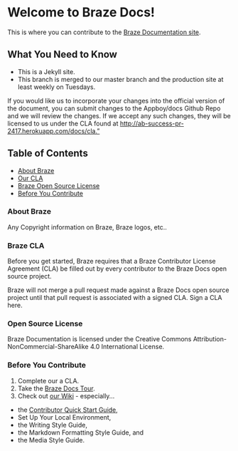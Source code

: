 # Welcome to Braze Docs!

This is where you can contribute to the [Braze Documentation site](www.braze.com/docs).

## What You Need to Know

- This is a Jekyll site.
- This branch is merged to our master branch and the production site at least weekly on Tuesdays.

If you would like us to incorporate your changes into the official version of the document, you can submit changes to the Appboy/docs Github Repo and we will review the changes.  If we accept any such changes, they will be licensed to us under the CLA found at http://ab-success-pr-2417.herokuapp.com/docs/cla.”

## Table of Contents
- [About Braze](#about-braze)
- [Our CLA](#braze-cla)
- [Braze Open Source License](#open-source-license)
- [Before You Contribute](#before-you-contribute)


### About Braze
Any Copyright information on Braze, Braze logos, etc..

### Braze CLA
Before you get started, Braze requires that a Braze Contributor License Agreement (CLA) be filled out by every contributor to the Braze Docs open source project.

Braze will not merge a pull request made against a Braze Docs open source project until that pull request is associated with a signed CLA. Sign a CLA here.

### Open Source License

Braze Documentation is licensed under the Creative Commons Attribution-NonCommercial-ShareAlike 4.0 International License.

### Before You Contribute
1. Complete our a CLA.
2. Take the [Braze Docs Tour](www.braze.com/docs/tour).
3. Check out [our Wiki](https://github.com/Appboy/braze-docs/wiki) - especially…
  - the [Contributor Quick Start Guide](https://github.com/Appboy/braze-docs/wiki/Contributor-Quick-Start-Guide),
  - Set Up Your Local Environment,
  - the Writing Style Guide,  
  - the Markdown Formatting Style Guide, and
  - the Media Style Guide.
